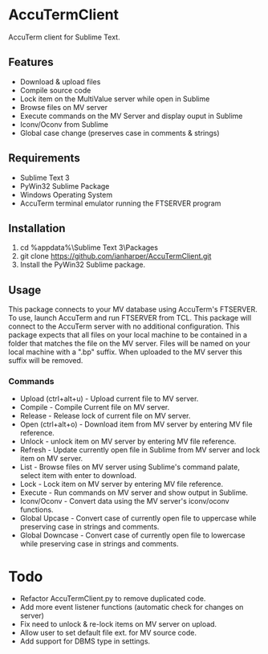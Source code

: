 # AccuTermClient

AccuTerm client for Sublime Text.

## Features 
* Download & upload files
* Compile source code
* Lock item on the MultiValue server while open in Sublime
* Browse files on MV server
* Execute commands on the MV Server and display ouput in Sublime
* Iconv/Oconv from Sublime
* Global case change (preserves case in comments & strings)

## Requirements
* Sublime Text 3
* PyWin32 Sublime Package
* Windows Operating System
* AccuTerm terminal emulator running the FTSERVER program

## Installation
1. cd %appdata%\Sublime Text 3\Packages
2. git clone https://github.com/ianharper/AccuTermClient.git
3. Install the PyWin32 Sublime package.

## Usage
This package connects to your MV database using AccuTerm's FTSERVER. To use, launch AccuTerm and run FTSERVER from TCL. This package will connect to the AccuTerm server with no additional configuration. This package expects that all files on your local machine to be contained in a folder that matches the file on the MV server. Files will be named on your local machine with a ".bp" suffix. When uploaded to the MV server this suffix will be removed. 

### Commands
* Upload (ctrl+alt+u) - Upload current file to MV server.
* Compile - Compile Current file on MV server.
* Release - Release lock of current file on MV server.
* Open (ctrl+alt+o) - Download item from MV server by entering MV file reference.
* Unlock - unlock item on MV server by entering MV file reference.
* Refresh - Update currently open file in Sublime from MV server and lock item on MV server.
* List - Browse files on MV server using Sublime's command palate, select item with enter to download. 
* Lock - Lock item on MV server by entering MV file reference.
* Execute - Run commands on MV server and show output in Sublime.
* Iconv/Oconv - Convert data using the MV server's iconv/oconv functions.
* Global Upcase - Convert case of currently open file to uppercase while preserving case in strings and comments.
* Global Downcase - Convert case of currently open file to lowercase while preserving case in strings and comments.

# Todo
* Refactor AccuTermClient.py to remove duplicated code.
* Add more event listener functions (automatic check for changes on server)
* Fix need to unlock & re-lock items on MV server on upload.
* Allow user to set default file ext. for MV source code.
* Add support for DBMS type in settings.
